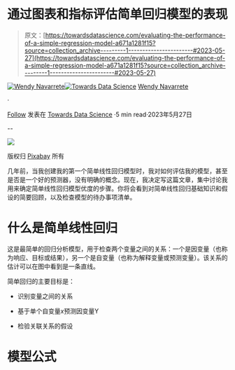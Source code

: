 # 通过图表和指标评估简单回归模型的表现

> 原文：[https://towardsdatascience.com/evaluating-the-performance-of-a-simple-regression-model-a671a1281f15?source=collection_archive---------1-----------------------#2023-05-27](https://towardsdatascience.com/evaluating-the-performance-of-a-simple-regression-model-a671a1281f15?source=collection_archive---------1-----------------------#2023-05-27)

[](https://wendynavarrete.medium.com/?source=post_page-----a671a1281f15--------------------------------)[![Wendy Navarrete](../Images/05793a5c2ba6a86a5155ee08167208d2.png)](https://wendynavarrete.medium.com/?source=post_page-----a671a1281f15--------------------------------)[](https://towardsdatascience.com/?source=post_page-----a671a1281f15--------------------------------)[![Towards Data Science](../Images/a6ff2676ffcc0c7aad8aaf1d79379785.png)](https://towardsdatascience.com/?source=post_page-----a671a1281f15--------------------------------) [Wendy Navarrete](https://wendynavarrete.medium.com/?source=post_page-----a671a1281f15--------------------------------)

·

[Follow](https://medium.com/m/signin?actionUrl=https%3A%2F%2Fmedium.com%2F_%2Fsubscribe%2Fuser%2Fe036a91a10cb&operation=register&redirect=https%3A%2F%2Ftowardsdatascience.com%2Fevaluating-the-performance-of-a-simple-regression-model-a671a1281f15&user=Wendy+Navarrete&userId=e036a91a10cb&source=post_page-e036a91a10cb----a671a1281f15---------------------post_header-----------) 发表在 [Towards Data Science](https://towardsdatascience.com/?source=post_page-----a671a1281f15--------------------------------) ·5 min read·2023年5月27日[](https://medium.com/m/signin?actionUrl=https%3A%2F%2Fmedium.com%2F_%2Fvote%2Ftowards-data-science%2Fa671a1281f15&operation=register&redirect=https%3A%2F%2Ftowardsdatascience.com%2Fevaluating-the-performance-of-a-simple-regression-model-a671a1281f15&user=Wendy+Navarrete&userId=e036a91a10cb&source=-----a671a1281f15---------------------clap_footer-----------)

--

[](https://medium.com/m/signin?actionUrl=https%3A%2F%2Fmedium.com%2F_%2Fbookmark%2Fp%2Fa671a1281f15&operation=register&redirect=https%3A%2F%2Ftowardsdatascience.com%2Fevaluating-the-performance-of-a-simple-regression-model-a671a1281f15&source=-----a671a1281f15---------------------bookmark_footer-----------)![](../Images/ebc28a965f21b0cdabc575f539659231.png)

版权归 [Pixabay](https://pixabay.com) 所有

几年前，当我创建我的第一个简单线性回归模型时，我对如何评估我的模型，甚至是否是一个好的预测器，没有明确的概念。现在，我决定写这篇文章，集中讨论我用来确定简单线性回归模型优度的步骤。你将会看到对简单线性回归基础知识和假设的简要回顾，以及检查模型的待办事项清单。

# 什么是简单线性回归

这是最简单的回归分析模型，用于检查两个变量之间的关系：一个是因变量（也称为响应、目标或结果），另一个是自变量（也称为解释变量或预测变量）。该关系的估计可以在图中看到是一条直线。

简单回归的主要目标是：

+   识别变量之间的关系

+   基于单个自变量*x*预测因变量Y

+   检验关联关系的假设

# 模型公式
